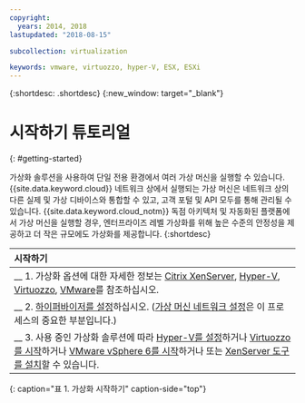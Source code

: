 ```yaml
---
copyright:
  years: 2014, 2018
lastupdated: "2018-08-15"

subcollection: virtualization

keywords: vmware, virtuozzo, hyper-V, ESX, ESXi
---
```


{:shortdesc: .shortdesc}
{:new_window: target="_blank"}

# 시작하기 튜토리얼
{: #getting-started}

가상화 솔루션을 사용하여 단일 전용 환경에서 여러 가상 머신을 실행할 수 있습니다. {{site.data.keyword.cloud}} 네트워크 상에서 실행되는 가상 머신은 네트워크 상의 다른 실제 및 가상 디바이스와 통합할 수 있고, 고객 포털 및 API 모두를 통해 관리될 수 있습니다. {{site.data.keyword.cloud_notm}} 독점 아키텍처 및 자동화된 플랫폼에서 가상 머신을 실행할 경우, 엔터프라이즈 레벨 가상화를 위해 높은 수준의 안정성을 제공하고 더 작은 규모에도 가상화를 제공합니다.
{:shortdesc}

| 시작하기       |
|:------------------|
| __ 1. 가상화 옵션에 대한 자세한 정보는 [Citrix XenServer](/docs/infrastructure/virtualization?topic=Virtualization-what-is-citrix-xenserver-), [Hyper-V](/docs/infrastructure/virtualization?topic=Virtualization-what-is-hyper-v-), [Virtuozzo](/docs/infrastructure/virtualization?topic=Virtualization-what-is-virtuozzo-), [VMware](/docs/infrastructure/vmware?topic=VMware-vmware-getting-started#vmware-getting-started)를 참조하십시오. |
| __ 2. [하이퍼바이저를 설정](/docs/infrastructure/virtualization?topic=Virtualization-setting-up-a-hypervisor)하십시오. ([가상 머신 네트워크 설정](/docs/infrastructure/virtualization?topic=Virtualization-setting-up-a-virtual-machine-network)은 이 프로세스의 중요한 부분입니다.) |
| __ 3. 사용 중인 가상화 솔루션에 따라 [Hyper-V를 설정](/docs/infrastructure/virtualization?topic=Virtualization-setting-up-hyper-v)하거나 [Virtuozzo를 시작](/docs/infrastructure/virtualization?topic=Virtualization-getting-started-with-virtuozzo)하거나 [VMware vSphere 6를 시작](/docs/infrastructure/vmware?topic=VMware-vmware-getting-started#vmware-getting-started)하거나 또는 [XenServer 도구를 설치](/docs/infrastructure/virtualization?topic=Virtualization-installing-xenserver-tools-when-using-linux)할 수 있습니다. |
{: caption="표 1. 가상화 시작하기" caption-side="top"}
